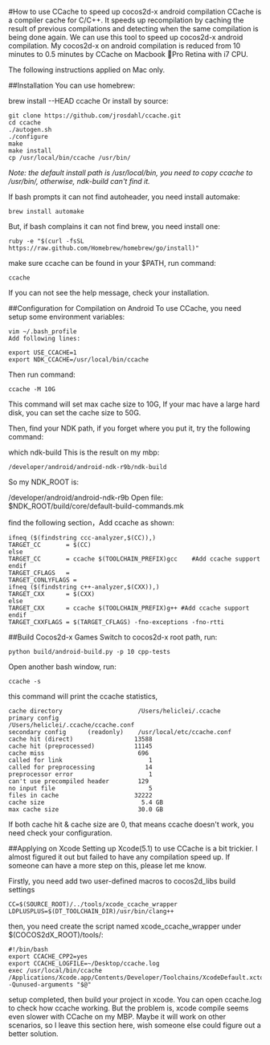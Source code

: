 #How to use CCache to speed up cocos2d-x android compilation
CCache is a compiler cache for C/C++. It speeds up recompilation by caching the result of previous compilations and detecting when the same compilation is being done again. We can use this tool to speed up cocos2d-x android compilation. My cocos2d-x on android compilation is reduced from 10 minutes to 0.5 minutes by CCache on Macbook Pro Retina with i7 CPU.

The following instructions applied on Mac only.


##Installation
You can use homebrew:

brew install --HEAD ccache
Or install by source:

	git clone https://github.com/jrosdahl/ccache.git
	cd ccache
	./autogen.sh
	./configure
	make
	make install
	cp /usr/local/bin/ccache /usr/bin/
*Note: the default install path is /usr/local/bin, you need to copy ccache to /usr/bin/, otherwise, ndk-build can't find it.*

If bash prompts it can not find autoheader, you need install automake:

	brew install automake
But, if bash complains it can not find brew, you need install one:

	ruby -e "$(curl -fsSL https://raw.github.com/Homebrew/homebrew/go/install)"
make sure ccache can be found in your $PATH, run command:

	ccache
If you can not see the help message, check your installation.


##Configuration for Compilation on Android
To use CCache, you need setup some environment variables:

	vim ~/.bash_profile  
	Add following lines:

	export USE_CCACHE=1
	export NDK_CCACHE=/usr/local/bin/ccache
Then run command:

	ccache -M 10G
This command will set max cache size to 10G, If your mac have a large hard disk, you can set the cache size to 50G.

Then, find your NDK path, if you forget where you put it, try the following command:

which ndk-build
This is the result on my mbp:

	/developer/android/android-ndk-r9b/ndk-build
So my NDK_ROOT is:

/developer/android/android-ndk-r9b
Open file: $NDK_ROOT/build/core/default-build-commands.mk

find the following section，Add ccache as shown:

```
ifneq ($(findstring ccc-analyzer,$(CC)),)
TARGET_CC       = $(CC)
else
TARGET_CC       = ccache $(TOOLCHAIN_PREFIX)gcc    #Add ccache support
endif
TARGET_CFLAGS   =
TARGET_CONLYFLAGS =
ifneq ($(findstring c++-analyzer,$(CXX)),)
TARGET_CXX      = $(CXX)
else
TARGET_CXX      = ccache $(TOOLCHAIN_PREFIX)g++ #Add ccache support
endif
TARGET_CXXFLAGS = $(TARGET_CFLAGS) -fno-exceptions -fno-rtti
```
##Build Cocos2d-x Games
Switch to cocos2d-x root path, run:

	python build/android-build.py -p 10 cpp-tests 
Open another bash window, run:

	ccache -s
this command will print the ccache statistics,

    cache directory                     /Users/heliclei/.ccache
    primary config                      /Users/heliclei/.ccache/ccache.conf
    secondary config      (readonly)    /usr/local/etc/ccache.conf
    cache hit (direct)                 13588
    cache hit (preprocessed)           11145
    cache miss                          696
    called for link                        1
    called for preprocessing              14
    preprocessor error                     1
    can't use precompiled header        129
    no input file                          5
    files in cache                     32222
    cache size                           5.4 GB
    max cache size                      30.0 GB
If both cache hit & cache size are 0, that means ccache doesn't work, you need check your configuration.

##Applying on Xcode
Setting up Xcode(5.1) to use CCache is a bit trickier. I almost figured it out but failed to have any compilation speed up. If someone can have a more step on this, please let me know.

Firstly, you need add two user-defined macros to cocos2d_libs build settings

```
CC=$(SOURCE_ROOT)/../tools/xcode_ccache_wrapper
LDPLUSPLUS=$(DT_TOOLCHAIN_DIR)/usr/bin/clang++
```
then, you need create the script named xcode_ccache_wrapper under $(COCOS2dX_ROOT)/tools/:

```
#!/bin/bash
export CCACHE_CPP2=yes
export CCACHE_LOGFILE=~/Desktop/ccache.log
exec /usr/local/bin/ccache /Applications/Xcode.app/Contents/Developer/Toolchains/XcodeDefault.xctoolchain/usr/bin/clang -Qunused-arguments "$@"
```
setup completed, then build your project in xcode.
You can open ccache.log to check how ccache working.
But the problem is, xcode compile seems even slower with CCache on my MBP. Maybe it will work on other scenarios, so I leave this section here, wish someone else could figure out a better solution.